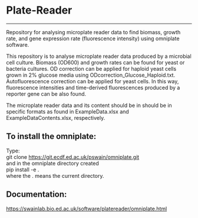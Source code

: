 # Plate-Reader
---
Repository for analysing microplate reader data to find biomass, growth rate, and gene expression rate (fluorescence intensity) using omniplate software. 


This repository is to analyse microplate reader data produced by a microbial cell culture. Biomass (OD600) and growth rates can be found for yeast or bacteria cultures. OD correction can be applied for haploid yeast cells grown in 2% glucose media using ODcorrection_Glucose_Haploid.txt. Autofluorescence correction can be applied for yeast cells. In this way, fluorescence intensities and time-derived fluorescences produced by a reporter gene can be also found.


The microplate reader data and its content should be in should be in specific formats as found in ExampleData.xlsx and ExampleDataContents.xlsx, respectively. 


## To install the omniplate:

Type:\
git clone https://git.ecdf.ed.ac.uk/pswain/omniplate.git \
and in the omniplate directory created\
pip install -e .\
where the . means the current directory.

## Documentation:

https://swainlab.bio.ed.ac.uk/software/platereader/omniplate.html
